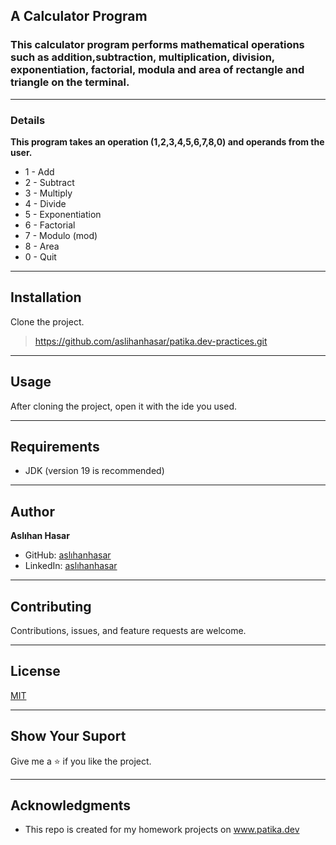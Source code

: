 ## A Calculator Program
### This calculator program performs mathematical operations such as addition,subtraction, multiplication, division, exponentiation, factorial, modula and area of rectangle and triangle on the terminal.

---

### Details

**This program takes an operation (1,2,3,4,5,6,7,8,0) and operands
from the user.**
* 1 - Add
* 2 - Subtract
* 3 - Multiply
* 4 - Divide
* 5 - Exponentiation
* 6 - Factorial
* 7 - Modulo (mod)
* 8 - Area
* 0 - Quit

---

## Installation
Clone the project.
> https://github.com/aslihanhasar/patika.dev-practices.git

---

## Usage
After cloning the project, open it with the ide you used.

---

## Requirements
* JDK (version 19 is recommended)

---

## Author
**Aslıhan Hasar**

* GitHub: [aslıhanhasar](https://github.com/aslihanhasar)
* LinkedIn: [aslıhanhasar](https://www.linkedin.com/in/asl%C4%B1hanhasar
  )
---

## Contributing
Contributions, issues, and feature requests are welcome.

---

## License

[MIT](https://choosealicense.com/licenses/mit/)

---

## Show Your Suport
Give me a &#11088; if you like the project.

---

## Acknowledgments
* This repo is created for my homework projects on www.patika.dev